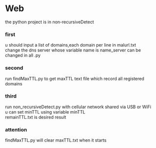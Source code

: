 # Web

the python project is in non-recursiveDetect

### first
u should input a list of domains,each domain per line in malurl.txt  
change the dns server whose variable name is name_server can be changed in all .py  

### second
run findMaxTTL.py to get maxTTL text file which record all registered domains

### third
run non_recursiveDetect.py with cellular network shared via USB or WiFi  
u can set minTTL using variable minTTL  
remainTTL.txt is desired result  

### attention
findMaxTTL.py will clear maxTTL.txt when it starts  
